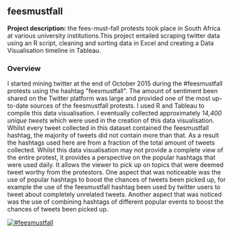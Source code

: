 ## feesmustfall

**Project description:** the fees-must-fall protests took place in South Africa at various university institutions.This project entailed scraping twitter data using an R script, cleaning and sorting data in Excel and creating a Data Visualisation timeline in Tableau. 
### Overview

I started mining twitter at the end of October 2015 during the #feesmustfall protests using the hashtag "feesmustfall". The amount of sentiment been shared on the Twitter platform was large and provided one of the most up-to-date sources of the feesmustfall protests. I used R and Tableau to compile this data visualisation.
I eventually collected approximately _14,400 unique tweets_ which were used in the creation of this data visualisation. Whilst every tweet collected in this dataset contained the feesmustfall hashtag, the majority of tweets did not contain more than that. As a result the hashtags used here are from a fraction of the total amount of tweets collected. 
Whilst this data visualisation may not provide a complete view of the entire protest, it provides a perspective on the popular hashtags that were used daily. It allows the viewer to pick up on topics that were deemed tweet worthy from the protestors.
One aspect that was noticeable was the use of popular hashtags to boost the chances of tweets been picked up, for example the use of the feesmustfall hashtag been used by twitter users to tweet about completely unrelated tweets. Another aspect that was noticed was the use of combining hashtags of different popular events to boost the chances of tweets been picked up.

<div class='tableauPlaceholder' id='viz1682935874570' style='position: relative'><noscript><a href='#'><img alt='#feesmustfall ' src='https:&#47;&#47;public.tableau.com&#47;static&#47;images&#47;fe&#47;feesmustfall&#47;Story1&#47;1_rss.png' style='border: none' /></a></noscript><object class='tableauViz'  style='display:none;'><param name='host_url' value='https%3A%2F%2Fpublic.tableau.com%2F' /> <param name='embed_code_version' value='3' /> <param name='site_root' value='' /><param name='name' value='feesmustfall&#47;Story1' /><param name='tabs' value='no' /><param name='toolbar' value='yes' /><param name='static_image' value='https:&#47;&#47;public.tableau.com&#47;static&#47;images&#47;fe&#47;feesmustfall&#47;Story1&#47;1.png' /> <param name='animate_transition' value='yes' /><param name='display_static_image' value='yes' /><param name='display_spinner' value='yes' /><param name='display_overlay' value='yes' /><param name='display_count' value='yes' /><param name='language' value='en-US' /></object></div>                <script type='text/javascript'>                    var divElement = document.getElementById('viz1682935874570');                    var vizElement = divElement.getElementsByTagName('object')[0];                    vizElement.style.width='1016px';vizElement.style.height='991px';                    var scriptElement = document.createElement('script');                    scriptElement.src = 'https://public.tableau.com/javascripts/api/viz_v1.js';                    vizElement.parentNode.insertBefore(scriptElement, vizElement);                </script>

